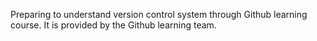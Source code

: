 Preparing to understand version control system through Github learning course.
It is provided by the Github learning team. 
